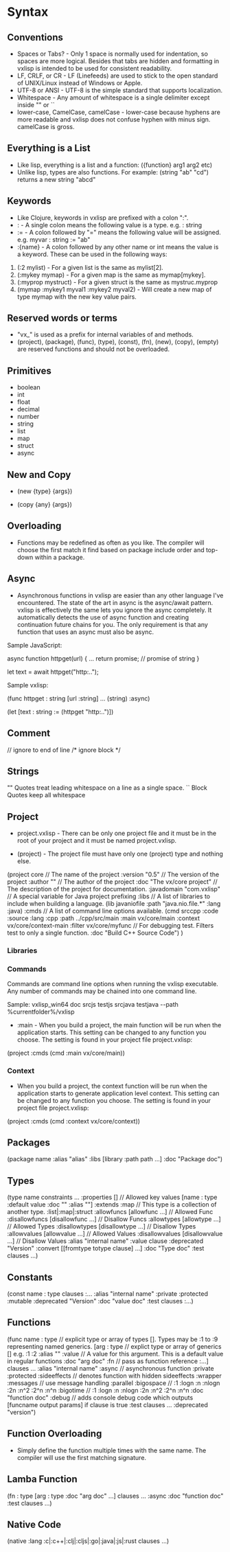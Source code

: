 # Syntax

## Conventions

* Spaces or Tabs? - Only 1 space is normally used for indentation, so spaces are more logical. Besides that tabs are hidden and formatting in vxlisp is intended to be used for consistent readability.
* LF, CRLF, or CR - LF (Linefeeds) are used to stick to the open standard of UNIX/Linux instead of Windows or Apple.
* UTF-8 or ANSI - UTF-8 is the simple standard that supports localization.
* Whitespace - Any amount of whitespace is a single delimiter except inside "" or ``
* lower-case, CamelCase, camelCase - lower-case because hyphens are more readable and vxlisp does not confuse hyphen with minus sign. camelCase is gross.

## Everything is a List

* Like lisp, everything is a list and a function: ({function} arg1 arg2 etc)
* Unlike lisp, types are also functions. For example: (string "ab" "cd") returns a new string "abcd"

## Keywords

* Like Clojure, keywords in vxlisp are prefixed with a colon ":".
* : - A single colon means the following value is a type. e.g. : string
* := - A colon followed by "=" means the following value will be assigned. e.g. myvar : string := "ab"
* :{name} - A colon followed by any other name or int means the value is a keyword. These can be used in the following ways:

1. (:2 mylist) - For a given list is the same as mylist[2].
2. (:mykey mymap) - For a given map is the same as mymap[mykey].
3. (:myprop mystruct) - For a given struct is the same as mystruc.myprop
4. (mymap :mykey1 myval1 :mykey2 myval2) - Will create a new map of type mymap with the new key value pairs.

## Reserved words or terms

* "vx_" is used as a prefix for internal variables of and methods.
* (project), (package), (func), (type), (const), (fn), (new), (copy), (empty) are reserved functions and should not be overloaded.

## Primitives

* boolean
* int
* float
* decimal
* number
* string
* list
* map
* struct
* async

## New and Copy

* (new {type} {args})

* (copy {any} {args})

## Overloading

* Functions may be redefined as often as you like. The compiler will choose the first match it find based on package include order and top-down within a package.

## Async

* Asynchronous functions in vxlisp are easier than any other language I've encountered. The state of the art in async is the async/await pattern. vxlisp is effectively the same lets you ignore the async completely. It automatically detects the use of async function and creating continuation future chains for you. The only requirement is that any function that uses an async must also be async.

Sample JavaScript:

async function httpget(url) {
...
  return promise; // promise of string
}

let text = await httpget("http:..");

Sample vxlisp:

(func httpget : string
 [url :string]
 ...
 (string)
:async)

(let
 [text : string := (httpget "http:..")])

## Comment

// ignore to end of line
/* ignore block */

## Strings

"" Quotes treat leading whitespace on a line as a single space.
`` Block Quotes keep all whitespace

## Project

* project.vxlisp - There can be only one project file and it must be in the root of your project and it must be named project.vxlisp.

* (project) - The project file must have only one (project) type and nothing else.

(project core                      // The name of the project
 :version    "0.5"                 // The version of the project
 :author     ""                    // The author of the project
 :doc        "The vx/core project" // The description of the project for documentation.
 :javadomain "com.vxlisp"          // A special variable for Java project prefixing
 :libs                             // A list of libraries to include when building a language.
  (lib javaniofile
   :path "java.nio.file.*"
   :lang :java)
 :cmds                             // A list of command line options available.
  (cmd srccpp
   :code    :source
   :lang    :cpp
   :path    ../cpp/src/main
   :main    vx/core/main
   :context vx/core/context-main
   :filter  vx/core/myfunc         // For debugging test. Filters test to only a single function.
   :doc     "Build C++ Source Code")
)

### Libraries

### Commands

Commands are command line options when running the vxlisp executable. Any number of commands may be chained into one command line.

Sample:
vxlisp_win64 doc srcjs testjs srcjava testjava --path %currentfolder%/vxlisp

* :main - When you build a project, the main function will be run when the application starts. This setting can be changed to any function you choose. The setting is found in your project file project.vxlisp:

(project
 :cmds
  (cmd
   :main vx/core/main))

### Context

* When you build a project, the context function will be run when the application starts to generate application level context. This setting can be changed to any function you choose. The setting is found in your project file project.vxlisp:

(project
 :cmds
  (cmd
   :context vx/core/context))

## Packages

(package name
 :alias "alias"
 :libs  [library :path path ...]
 :doc "Package doc")

## Types

(type name
 constraints  ...
 :properties       [] // Allowed key values [name : type :default value :doc "" :alias ""]
 :extends          :map // This type is a collection of another type. :list|:map|:struct
 :allowfuncs     [allowfunc ...] // Allowed Func
 :disallowfuncs  [disallowfunc ...] // Disallow Funcs
 :allowtypes     [allowtype ...] // Allowed Types
 :disallowtypes  [disallowtype ...] // Disallow Types
 :allowvalues    [allowvalue ...] // Allowed Values
 :disallowvalues [disallowvalue ...] // Disallow Values
 :alias            "internal name"
 :value            clause
 :deprecated       "Version"
 :convert          [[fromtype totype clause] ...]
 :doc              "Type doc"
 :test             clauses ...)

## Constants

(const name : type
 clauses :...
 :alias      "internal name"
 :private
 :protected
 :mutable
 :deprecated "Version"
 :doc        "value doc"
 :test       clauses :...)

## Functions

(func name : type // explicit type or array of types []. Types may be :1 to :9 representing named generics.
 [arg : type // explict type or array of generics [] e.g. :1 :2
  :alias      ""
  :value      // A value for this argument. This is a default value in regular functions
  :doc        "arg doc"
  :fn         // pass as function reference
  :...]
 clauses ...
 :alias       "internal name"
 :async       // asynchronous function
 :private
 :protected
 :sideeffects // denotes function with hidden sideeffects
 :wrapper
 :messages    // use message handling
 :parallel
 :bigospace   // :1 :logn :n :nlogn :2n :n^2 :2^n :n^n
 :bigotime    // :1 :logn :n :nlogn :2n :n^2 :2^n :n^n
 :doc         "function doc"
 :debug       // adds console debug code which outputs [funcname output params] if clause is true
 :test        clauses ...
 :deprecated  "version")

## Function Overloading

* Simply define the function multiple times with the same name. The compiler will use the first matching signature.

## Lamba Function

(fn : type
 [arg : type :doc "arg doc" ...]
 clauses ...
 :async
 :doc "function doc"
 :test clauses ...)

## Native Code

(native :lang :c|:c++|:clj|:cljs|:go|:java|:js|:rust clauses ...)
